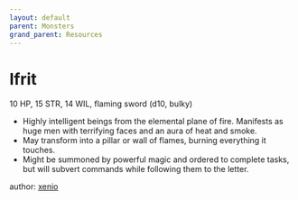 ```yaml
---
layout: default
parent: Monsters
grand_parent: Resources
---
```


# Ifrit
10 HP, 15 STR, 14 WIL, flaming sword (d10, bulky)  
- Highly intelligent beings from the elemental plane of fire.  Manifests as huge men with terrifying faces and an aura of heat and smoke.  
- May transform into a pillar or wall of flames, burning everything it touches.  
- Might be summoned by powerful magic and ordered to complete tasks, but will subvert commands while following them to the letter.  

author: [xenio](https://xenioinabottle.blogspot.com)
